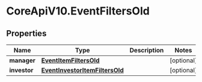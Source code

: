 # CoreApiV10.EventFiltersOld

## Properties
Name | Type | Description | Notes
------------ | ------------- | ------------- | -------------
**manager** | [**EventItemFiltersOld**](EventItemFiltersOld.md) |  | [optional] 
**investor** | [**EventInvestorItemFiltersOld**](EventInvestorItemFiltersOld.md) |  | [optional] 


